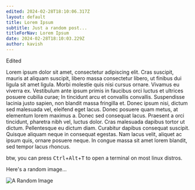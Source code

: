 ```yaml
---
edited: 2024-02-28T18:10:06.317Z
layout: default
title: Lorem Ipsum
subtitle: Just a random post...
titleForNav: Lorem Ipsum
date: 2024-02-28T18:10:03.229Z
author: kavish
---
```

Edited

Lorem ipsum dolor sit amet, consectetur adipiscing elit. Cras suscipit, mauris at aliquam suscipit, libero massa consectetur libero, ut finibus dui ligula sit amet ligula. Morbi molestie quis nisi cursus ornare. Vivamus eu viverra ex. Vestibulum ante ipsum primis in faucibus orci luctus et ultrices posuere cubilia curae; In tincidunt arcu et convallis convallis. Suspendisse lacinia justo sapien, non blandit massa fringilla et. Donec ipsum nisi, dictum sed malesuada vel, eleifend eget lacus. Donec posuere quam metus, at elementum lorem maximus a. Donec sed consequat lacus. Praesent a orci tincidunt, pharetra nibh vel, luctus dolor. Cras malesuada dapibus tortor ut dictum. Pellentesque eu dictum diam. Curabitur dapibus consequat suscipit. Quisque aliquam neque in consequat egestas. Nam lacus velit, aliquet ac ipsum quis, ornare posuere neque. In congue massa sit amet lorem blandit, sed tempor lacus rhoncus.

btw, you can press
<kbd>Ctrl</kbd>+<kbd>Alt</kbd>+<kbd>T</kbd> to open a terminal on most linux distros.

Here's a random image...

![A Random Image](https://picsum.photos/600/320)
